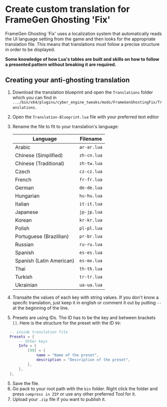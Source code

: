 # Create custom translation for FrameGen Ghosting 'Fix'

FrameGen Ghosting 'Fix' uses a localization system that automatically reads the UI language setting from the game and then looks for the appropriate translation file. This means that translations must follow a precise structure in order to be displayed.

**Some knowledge of how Lua's tables are built and skills on how to follow a presented pattern without breaking it are required.**

## Creating your anti-ghosting translation
1. Download the translation blueprint and open the `Translations` folder which you can find in `.../bin/x64/plugins/cyber_engine_tweaks/mods/FrameGenGhostingFix/Translations`.
2. Open the `Translation-Blueprint.lua` file with your preferred text editor
3. Rename the file to fit to your translation's language:

    | Language             | Filename             |
    | ----------------- | ----------------------- |
    | Arabic | `ar-ar.lua` |
    | Chinese (Simplified) | `zh-cn.lua` |
    | Chinese (Traditional) | `zh-tw.lua` |
    | Czech | `cz-cz.lua` |
    | French | `fr-fr.lua` |
    | German |`de-de.lua` |
    | Hungarian | `hu-hu.lua` |
    | Italian | `it-it.lua` |
    | Japanese | `jp-jp.lua` |
    | Korean | `kr-kr.lua` |
    | Polish | `pl-pl.lua` |
    | Portuguese (Brazillian) | `pr-br.lua` |
    | Russian | `ru-ru.lua` |
    | Spanish | `es-es.lua` |
    | Spanish (Latin American) | `es-mx.lua` |
    | Thai | `th-th.lua` |
    | Turkish | `tr-tr.lua` |
    | Ukrainian | `ua-ua.lua` |
4. Transalte the values of each key with string values. If you don't know a specifc translation, just keep it in english or comment it out by putting `-- ` at the beginning of the line.
5. Presets are using IDs. The ID has to be the key and between brackets `[]`. Here is the structure for the preset with the ID `99`:
  ```lua
    -- inside translation file
    Presets = {
        -- Other keys
        Info = {
            [99] = {
                name = "Name of the preset",
                description = "Description of the preset",
            },
        },
    },
  ```
5. Save the file.
6. Go pack to your root path with the `bin` folder. Right click the folder and press `compress in ZIP` or use any other preferred Tool for it.
7. Upload your `.zip` file if you want to publish it.


